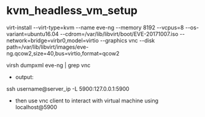 # kvm_headless_vm_setup

virt-install --virt-type=kvm --name eve-ng --memory 8192 --vcpus=8 --os-variant=ubuntu16.04 --cdrom=/var/lib/libvirt/boot/EVE-20171007.iso --network=bridge=virbr0,model=virtio --graphics vnc --disk path=/var/lib/libvirt/images/eve-ng.qcow2,size=40,bus=virtio,format=qcow2

virsh dumpxml eve-ng | grep vnc
* output: <graphics type='vnc' port='5900' autoport='yes' listen='127.0.0.1'>

ssh username@server_ip -L 5900:127.0.0.1:5900
* then use vnc client to interact with virtual machine using localhost@5900
